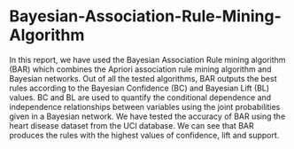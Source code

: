 # Bayesian-Association-Rule-Mining-Algorithm

In this report, we have used the Bayesian Association Rule mining algorithm (BAR) which combines the Apriori association rule mining algorithm and Bayesian networks. Out of all the tested algorithms, BAR outputs the best rules according to the Bayesian Confidence (BC) and Bayesian Lift (BL) values. BC and BL are used to quantify the conditional dependence and independence relationships between variables using the joint probabilities given in a Bayesian network. We have tested the accuracy of BAR using the heart disease dataset from the UCI database. We can see that BAR produces the rules with the highest values of confidence, lift and support. 
